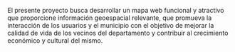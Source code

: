 El presente proyecto busca desarrollar un mapa web funcional y atractivo que proporcione información geoespacial relevante, que promueva la interacción de los usuarios y el municipio con el objetivo de mejorar la calidad de vida de los vecinos del departamento y contribuir al crecimiento económico y cultural del mismo. 
